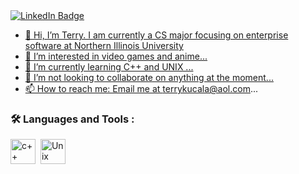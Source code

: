 <div id="badges">
  <a href="https://www.linkedin.com/in/terry-kucala-652683227/">
    <img src="https://img.shields.io/badge/LinkedIn-blue?style=for-the-badge&logo=linkedin&logoColor=white" alt="LinkedIn Badge"/>
 </div>

- 👋 Hi, I’m Terry. I am currently a CS major focusing on enterprise software at Northern Illinois University
- 👀 I’m interested in video games and anime...
- 🌱 I’m currently learning C++ and UNIX ...
- 💞️ I’m not looking to collaborate on anything at the moment...
- 📫 How to reach me: Email me at terrykucala@aol.com...
  
### :hammer_and_wrench: Languages and Tools :
<div>
  <img src="https://cdn-icons-png.flaticon.com/512/6132/6132222.png" title="c++" alt="c++" width="40" height="40"/>&nbsp;
  <img src="https://1000logos.net/wp-content/uploads/2017/03/LINUX-LOGO.png" title="Unix" alt="Unix" width="40" height="40"/>&nbsp;
<div>

<!---
z1943275/z1943275 is a ✨ special ✨ repository because its `README.md` (this file) appears on your GitHub profile.
You can click the Preview link to take a look at your changes.
--->
